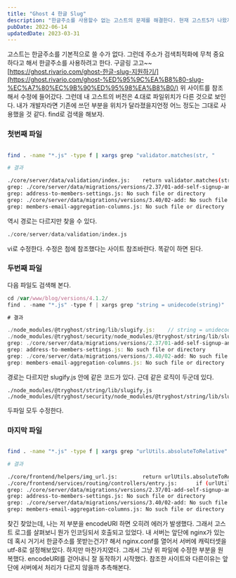 ```yaml
---
title: "Ghost 4 한글 Slug"
description: "한글주소를 사용할수 없는 고스트의 문제를 해결한다. 현재 고스트5가 나왔지만 방법은 비슷할 것이다."
pubDate: 2022-06-14
updatedDate: 2023-03-31
---
```


고스트는 한글주소를 기본적으로 쓸 수가 없다. 그런데 주소가 검색최적화에 무척 중요하다고 해서 한글주소를 사용하려고 한다.
구글링 고고~~
[https://ghost.rivario.com/ghost-한글-slug-지원하기/](https://ghost.rivario.com/ghost-%ED%95%9C%EA%B8%80-slug-%EC%A7%80%EC%9B%90%ED%95%98%EA%B8%B0/) 위 사이트를 참조해서 수정에 들어갔다.
그런데 내 고스트의 버전은 4.대로 파일위치가 다른 것으로 보인다.
내가 개발자라면 기존에 쓰던 부분을 위치가 달라졌을지언정 어느 정도는 그대로 사용했을 것 같다. find로 검색을 해보자.

### 첫번째 파일

```bash

find . -name "*.js" -type f | xargs grep "validator.matches(str, "

# 결과

./core/server/data/validation/index.js:    return validator.matches(str, /^[a-z0-9\-_ㄱ-ㅎㅏ-ㅣ가-힣]+$/);
grep: ./core/server/data/migrations/versions/2.37/01-add-self-signup-and-from: No such file or directory
grep: address-to-members-settings.js: No such file or directory
grep: ./core/server/data/migrations/versions/3.40/02-add: No such file or directory
grep: members-email-aggregation-columns.js: No such file or directory

```

역시 경로는 다르지만 찾을 수 있다.
```python
./core/server/data/validation/index.js

```

vi로 수정한다.
수정은 첨에 참조했다는 사이트 참조바란다. 똑같이 하면 된다.

### 두번째 파일

다음 파일도 검색해 본다.

```javascript
cd /var/www/blog/versions/4.1.2/
find . -name "*.js" -type f | xargs grep "string = unidecode(string)"

# 결과

./node_modules/@tryghost/string/lib/slugify.js:    // string = unidecode(string);
./node_modules/@tryghost/security/node_modules/@tryghost/string/lib/slugify.js:    // string = unidecode(string);
grep: ./core/server/data/migrations/versions/2.37/01-add-self-signup-and-from: No such file or directory
grep: address-to-members-settings.js: No such file or directory
grep: ./core/server/data/migrations/versions/3.40/02-add: No such file or directory
grep: members-email-aggregation-columns.js: No such file or directory

```

경로는 다르지만 slugify.js 안에 같은 코드가 있다. 근데 같은 로직이 두군데 있다.
```
./node_modules/@tryghost/string/lib/slugify.js
./node_modules/@tryghost/security/node_modules/@tryghost/string/lib/slugify.js

```

두파일 모두 수정한다.

### 마지막 파일

```bash

find . -name "*.js" -type f | xargs grep "urlUtils.absoluteToRelative"

# 결과

./core/frontend/helpers/img_url.js:        return urlUtils.absoluteToRelative(image);
./core/frontend/services/routing/controllers/entry.js:	    if (urlUtils.absoluteToRelative(entry.url, {withoutSubdirectory: true}) !== req.path) {
grep: ./core/server/data/migrations/versions/2.37/01-add-self-signup-and-from: No such file or directory
grep: address-to-members-settings.js: No such file or directory
grep: ./core/server/data/migrations/versions/3.40/02-add: No such file or directory
grep: members-email-aggregation-columns.js: No such file or directory

```

찾긴 찾았는데, 나는 저 부분을 encodeURI 하면 오히려 에러가 발생했다. 그래서 고스트 로그를 살펴보니 뭔가 인코딩되서 호출되고 있었다. 내 서버는 앞단에 nginx가 있는데 혹시 거기서 한글주소를 못받는건가? 해서 nginx.conf를 열어서 서버에 캐릭터셋을 utf-8로 설정해보았다. 하지만 마찬가지였다. 그래서 그냥 위 파일에 수정한 부분을 원복했다. encodeURI를 걷어내니 잘 동작하기 시작했다. 참조한 사이트와 다른이유는 앞단에 서버에서 처리가 다르지 않을까 추측해본다.

